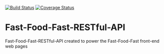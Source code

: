 [![Build Status](https://travis-ci.com/ChimaTech/Fast-Food-Fast-RESTful-API.svg?branch=Coverall-02)](https://travis-ci.com/ChimaTech/Fast-Food-Fast-RESTful-API)  [![Coverage Status](https://coveralls.io/repos/github/ChimaTech/Fast-Food-Fast-RESTful-API/badge.svg?branch=Coverall-02)](https://coveralls.io/github/ChimaTech/Fast-Food-Fast-RESTful-API?branch=Coverall-02)
# Fast-Food-Fast-RESTful-API
Fast-Food-Fast-RESTful-API created to power the Fast-Food-Fast front-end web pages
